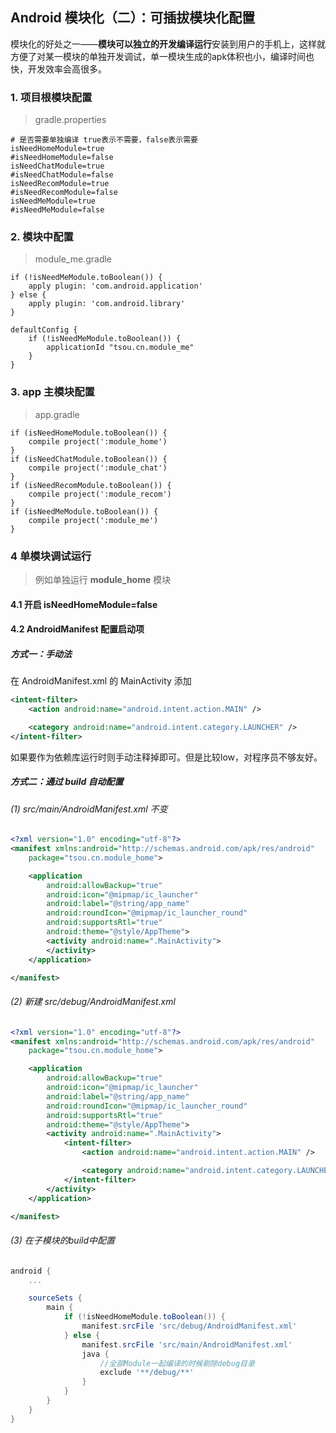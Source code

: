 ## Android 模块化（二）：可插拔模块化配置 

模块化的好处之一——**模块可以独立的开发编译运行**安装到用户的手机上，这样就方便了对某一模块的单独开发调试，单一模块生成的apk体积也小，编译时间也快，开发效率会高很多。

### 1. 项目根模块配置

> gradle.properties

```
# 是否需要单独编译 true表示不需要，false表示需要
isNeedHomeModule=true
#isNeedHomeModule=false
isNeedChatModule=true
#isNeedChatModule=false
isNeedRecomModule=true
#isNeedRecomModule=false
isNeedMeModule=true
#isNeedMeModule=false
```

### 2. 模块中配置

> module_me.gradle

```
if (!isNeedMeModule.toBoolean()) {
    apply plugin: 'com.android.application'
} else {
    apply plugin: 'com.android.library'
}

defaultConfig {
    if (!isNeedMeModule.toBoolean()) {
        applicationId "tsou.cn.module_me"
    }
}
```

### 3. app 主模块配置

> app.gradle

```
if (isNeedHomeModule.toBoolean()) {
    compile project(':module_home')
}
if (isNeedChatModule.toBoolean()) {
    compile project(':module_chat')
}
if (isNeedRecomModule.toBoolean()) {
    compile project(':module_recom')
}
if (isNeedMeModule.toBoolean()) {
    compile project(':module_me')
}
```

### 4 单模块调试运行

> 例如单独运行 **module_home** 模块

#### 4.1 开启 isNeedHomeModule=false

#### 4.2 AndroidManifest 配置启动项

##### 方式一：手动法  

在 AndroidManifest.xml 的 MainActivity 添加  

```xml
<intent-filter>
    <action android:name="android.intent.action.MAIN" />

    <category android:name="android.intent.category.LAUNCHER" />
</intent-filter>
```
如果要作为依赖库运行时则手动注释掉即可。但是比较low，对程序员不够友好。

##### 方式二：通过 build 自动配置

###### (1) src/main/AndroidManifest.xml 不变
  
```xml
<?xml version="1.0" encoding="utf-8"?>
<manifest xmlns:android="http://schemas.android.com/apk/res/android"
    package="tsou.cn.module_home">

    <application
        android:allowBackup="true"
        android:icon="@mipmap/ic_launcher"
        android:label="@string/app_name"
        android:roundIcon="@mipmap/ic_launcher_round"
        android:supportsRtl="true"
        android:theme="@style/AppTheme">
        <activity android:name=".MainActivity">
        </activity>
    </application>

</manifest>
```

###### (2) 新建 src/debug/AndroidManifest.xml

```xml
<?xml version="1.0" encoding="utf-8"?>
<manifest xmlns:android="http://schemas.android.com/apk/res/android"
    package="tsou.cn.module_home">

    <application
        android:allowBackup="true"
        android:icon="@mipmap/ic_launcher"
        android:label="@string/app_name"
        android:roundIcon="@mipmap/ic_launcher_round"
        android:supportsRtl="true"
        android:theme="@style/AppTheme">
        <activity android:name=".MainActivity">
            <intent-filter>
                <action android:name="android.intent.action.MAIN" />

                <category android:name="android.intent.category.LAUNCHER" />
            </intent-filter>
        </activity>
    </application>

</manifest>
```

###### (3) 在子模块的build中配置

```groovy
android {
    ...

    sourceSets {
        main {
            if (!isNeedHomeModule.toBoolean()) {
                manifest.srcFile 'src/debug/AndroidManifest.xml'
            } else {
                manifest.srcFile 'src/main/AndroidManifest.xml'
                java {
                    //全部Module一起编译的时候剔除debug目录
                    exclude '**/debug/**'
                }
            }
        }
    }
}
```
